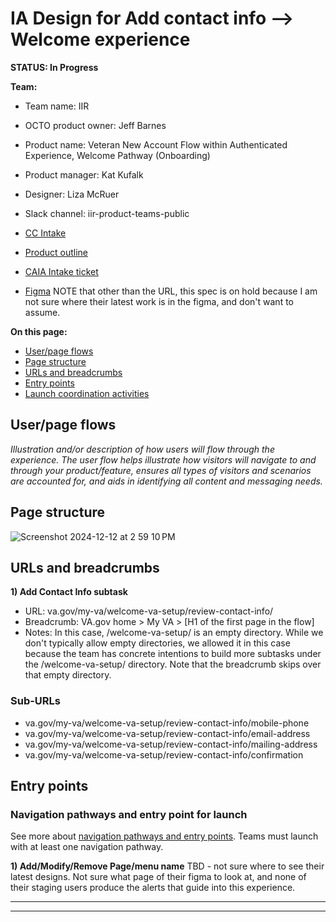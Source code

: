 # IA Design for Add contact info --> Welcome experience
**STATUS: In Progress**

**Team:** 
- Team name: IIR
- OCTO product owner: Jeff Barnes
- Product name: Veteran New Account Flow within Authenticated Experience, Welcome Pathway (Onboarding)
- Product manager: Kat Kufalk
- Designer: Liza McRuer
- Slack channel: iir-product-teams-public

- [CC Intake](https://github.com/department-of-veterans-affairs/va.gov-team/issues/82257)
- [Product outline](https://docs.google.com/document/d/1gbBknW1NDSGFqCZLEQrrlrCCwhTHolrTw6Ef3Vfg_R0/edit?usp=sharing)
- [CAIA Intake ticket](https://github.com/orgs/department-of-veterans-affairs/projects/929/views/32?filterQuery=label%3A%22sitewide+content%22+-label%3A%22CAIA+Intake%22%2C%22CAIA-Collab%22%2C%22Epic%22%2C%22OCTO%22+-status%3A%22New+Intakes%22%2C%22CC+Intakes%22%2CEpics%2COCTO+iir&pane=issue&itemId=63310624&issue=department-of-veterans-affairs%7Cva.gov-team%7C83402)
- [Figma](https://www.figma.com/design/CertVj7cu66kFv9TnseR30/Welcome-to-My-VA?node-id=300-11104&t=h21Uupipvzd2i3KL-1) NOTE that other than the URL, this spec is on hold because I am not sure where their latest work is in the figma, and don't want to assume.

**On this page:**
- [User/page flows](#flows)
- [Page structure](#map)
- [URLs and breadcrumbs](#url)
- [Entry points](#nav)
- [Launch coordination activities](#launchstuff)


## <a name="flows"></a>User/page flows <br>
*Illustration and/or description of how users will flow through the experience. The user flow helps illustrate how visitors will navigate to and through your product/feature, ensures all types of visitors and scenarios are accounted for, and aids in identifying all content and messaging needs.*


## <a name="map"></a>Page structure<br>
![Screenshot 2024-12-12 at 2 59 10 PM](https://github.com/user-attachments/assets/7f2b780c-e4a2-4ccc-a634-b6712c497f89)


## <a name="url"></a>URLs and breadcrumbs

**1) Add Contact Info subtask**
- URL: va.gov/my-va/welcome-va-setup/review-contact-info/
- Breadcrumb: VA.gov home > My VA > [H1 of the first page in the flow]
- Notes: In this case, /welcome-va-setup/ is an empty directory. While we don't typically allow empty directories, we allowed it in this case because the team has concrete intentions to build more subtasks under the /welcome-va-setup/ directory. Note that the breadcrumb skips over that empty directory.



### Sub-URLs
- va.gov/my-va/welcome-va-setup/review-contact-info/mobile-phone
- va.gov/my-va/welcome-va-setup/review-contact-info/email-address
- va.gov/my-va/welcome-va-setup/review-contact-info/mailing-address
- va.gov/my-va/welcome-va-setup/review-contact-info/confirmation



## <a name="nav"></a>Entry points <br>

### Navigation pathways and entry point for launch
See more about [navigation pathways and entry points](https://github.com/department-of-veterans-affairs/va.gov-team/blob/master/products/information-architecture/process/entry-points.md). Teams must launch with at least one navigation pathway.

**1) Add/Modify/Remove Page/menu name**
TBD - not sure where to see their latest designs. Not sure what page of their figma to look at, and none of their staging users produce the alerts that guide into this experience.





<hr>
<hr>
